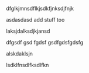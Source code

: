 dfglkjmnsdflkjsdkfjnksdjfnjk


asdasdasd
add stuff  too

laksjdalksdjkjansd

dfgsdf
gsd
fgdsf
gsdfgdsfgdsfg

alskdaklsjn

lsdklfnsdlfksdlfkn